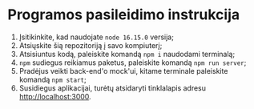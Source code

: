 # Programos pasileidimo instrukcija

1. Įsitikinkite, kad naudojate `node 16.15.0` versija;
2. Atsiųskite šią repozitoriją į savo kompiuterį;
3. Atsisiuntus kodą, paleiskite komandą `npm i` naudodami terminalą;
4. `npm` sudiegus reikiamus paketus, paleiskite komandą `npm run server`;
5. Pradėjus veikti back-end'o mock'ui, kitame terminale paleiskite komandą `npm start`;
6. Susidiegus aplikacijai, turėtų atsidaryti tinklalapis adresu [http://localhost:3000](http://localhost:3000).